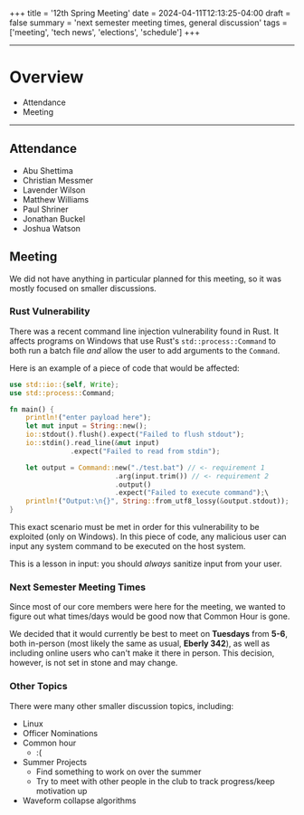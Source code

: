 +++
title = '12th Spring Meeting'
date = 2024-04-11T12:13:25-04:00
draft = false
summary = 'next semester meeting times, general discussion'
tags = ['meeting', 'tech news', 'elections', 'schedule']
+++
***
# Overview
- Attendance
- Meeting
***
## Attendance
- Abu Shettima
- Christian Messmer
- Lavender Wilson
- Matthew Williams
- Paul Shriner
- Jonathan Buckel
- Joshua Watson
## Meeting
We did not have anything in particular planned for this meeting, so it was mostly focused on smaller discussions.

### Rust Vulnerability
There was a recent command line injection vulnerability found in Rust. It affects programs on Windows that use Rust's `std::process::Command` to both run a batch file _and_ allow the user to add arguments to the `Command`. 

Here is an example of a piece of code that would be affected:  
```Rust
use std::io::{self, Write};
use std::process::Command;

fn main() {
	println!("enter payload here");
	let mut input = String::new();
	io::stdout().flush().expect("Failed to flush stdout");
	io::stdin().read_line(&mut input)
			   .expect("Failed to read from stdin");

	let output = Command::new("./test.bat") // <- requirement 1
						  .arg(input.trim()) // <- requirement 2
						  .output()
						  .expect("Failed to execute command");\
	println!("Output:\n{}", String::from_utf8_lossy(&output.stdout));
}
```  
This exact scenario must be met in order for this vulnerability to be exploited (only on Windows). In this piece of code, any malicious user can input any system command to be executed on the host system. 

This is a lesson in input: you should _always_ sanitize input from your user.

### Next Semester Meeting Times
Since most of our core members were here for the meeting, we wanted to figure out what times/days would be good now that Common Hour is gone.

We decided that it would currently be best to meet on __Tuesdays__ from __5-6__, both in-person (most likely the same as usual, __Eberly 342__), as well as including online users who can't make it there in person. This decision, however, is not set in stone and may change. 

### Other Topics
There were many other smaller discussion topics, including:
- Linux
- Officer Nominations
- Common hour
	- :(
- Summer Projects
	- Find something to work on over the summer
	- Try to meet with other people in the club to track progress/keep motivation up
- Waveform collapse algorithms